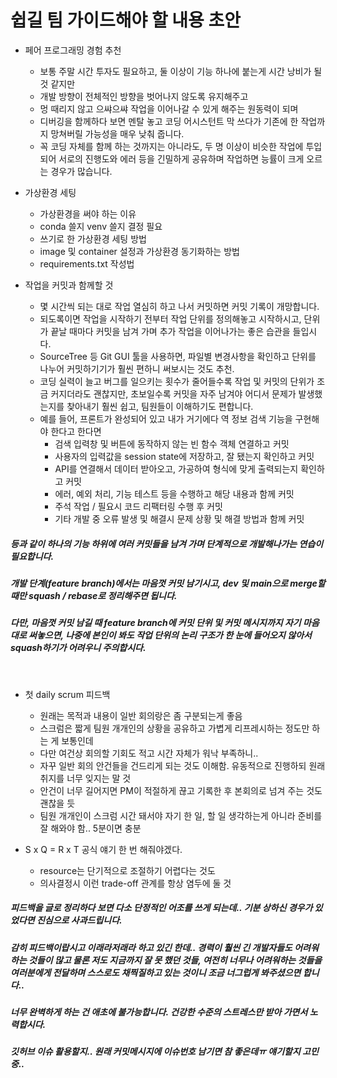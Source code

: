 # 쉽길 팀 가이드해야 할 내용 초안

- 페어 프로그래밍 경험 추천
  - 보통 주말 시간 투자도 필요하고, 둘 이상이 기능 하나에 붙는게 시간 낭비가 될 것 같지만
  - 개발 방향이 전체적인 방향을 벗어나지 않도록 유지해주고
  - 멍 때리지 않고 으쌰으쌰 작업을 이어나갈 수 있게 해주는 원동력이 되며
  - 디버깅을 함께하다 보면 멘탈 놓고 코딩 어시스턴트 막 쓰다가 기존에 한 작업까지 망쳐버릴 가능성을 매우 낮춰 줍니다.
  - 꼭 코딩 자체를 함께 하는 것까지는 아니라도, 두 명 이상이 비슷한 작업에 투입되어 서로의 진행도와 에러 등을 긴밀하게 공유하며 작업하면 능률이 크게 오르는 경우가 많습니다.
  
  
  
- 가상환경 세팅
  - 가상환경을 써야 하는 이유
  - conda 쓸지 venv 쓸지 결정 필요
  - 쓰기로 한 가상환경 세팅 방법
  - image 및 container 설정과 가상환경 동기화하는 방법
  - requirements.txt 작성법
  
  
  
- 작업을 커밋과 함께할 것
  - 몇 시간씩 되는 대로 작업 열심히 하고 나서 커밋하면 커밋 기록이 개망합니다.
  - 되도록이면 작업을 시작하기 전부터 작업 단위를 정의해놓고 시작하시고, 단위가 끝날 때마다 커밋을 남겨 가며 추가 작업을 이어나가는 좋은 습관을 들입시다.
  - SourceTree 등 Git GUI 툴을 사용하면, 파일별 변경사항을 확인하고 단위를 나누어 커밋하기기가 훨씬 편하니 써보시는 것도 추천.
  - 코딩 실력이 늘고 버그를 일으키는 횟수가 줄어들수록 작업 및 커밋의 단위가 조금 커지더라도 괜찮지만, 초보일수록 커밋을 자주 남겨야 어디서 문제가 발생했는지를 찾아내기 훨씬 쉽고, 팀원들이 이해하기도 편합니다.
  - 예를 들어, 프론트가 완성되어 있고 내가 거기에다 역 정보 검색 기능을 구현해야 한다고 한다면
    - 검색 입력창 및 버튼에 동작하지 않는 빈 함수 객체 연결하고 커밋
    - 사용자의 입력값을 session state에 저장하고, 잘 됐는지 확인하고 커밋
    - API를 연결해서 데이터 받아오고, 가공하여 형식에 맞게 출력되는지 확인하고 커밋
    - 에러, 예외 처리, 기능 테스트 등을 수행하고 해당 내용과 함께 커밋
    - 주석 작업 / 필요시 코드 리팩터링 수행 후 커밋
    - 기타 개발 중 오류 발생 및 해결시 문제 상황 및 해결 방법과 함께 커밋

##### 								 등과 같이 하나의 기능 하위에 여러 커밋들을 남겨 가며 단계적으로 개발해나가는 연습이 필요합니다.

##### 						개발 단계(feature branch)에서는 마음껏 커밋 남기시고, dev 및 main으로 merge할 때만 squash / 		rebase로 정리해주면 됩니다.

##### 						다만, 마음껏 커밋 남길 때 feature branch에 커밋 단위 및 커밋 메시지까지 자기 마음대로 써놓으면, 나중에 		본인이 봐도 작업 단위의 논리 구조가 한 눈에 들어오지 않아서 squash하기가 어려우니 주의합시다.

​	



- 첫 daily scrum 피드백
  - 원래는 목적과 내용이 일반 회의랑은 좀 구분되는게 좋음
  - 스크럼은 짧게 팀원 개개인의 상황을 공유하고 가볍게 리프레시하는 정도만 하는 게 보통인데 
  - 다만 여건상 회의할 기회도 적고 시간 자체가 워낙 부족하니..
  - 자꾸 일반 회의 안건들을 건드리게 되는 것도 이해함. 유동적으로 진행하되 원래 취지를 너무 잊지는 말 것
  - 안건이 너무 길어지면 PM이 적절하게 끊고 기록한 후 본회의로 넘겨 주는 것도 괜찮을 듯
  - 팀원 개개인이 스크럼 시간 돼서야 자기 한 일, 할 일 생각하는게 아니라 준비를 잘 해와야 함.. 5분이면 충분



- S x Q = R x T 공식 얘기 한 번 해줘야겠다.
  - resource는 단기적으로 조절하기 어렵다는 것도
  - 의사결정시 이런 trade-off 관계를 항상 염두에 둘 것



##### 피드백을 글로 정리하다 보면 다소 단정적인 어조를 쓰게 되는데.. 기분 상하신 경우가 있었다면 진심으로 사과드립니다.

##### 감히 피드백이랍시고 이래라저래라 하고 있긴 한데.. 경력이 훨씬 긴 개발자들도 어려워하는 것들이 많고 물론 저도 지금까지 잘 못 했던 것들, 여전히 너무나 어려워하는 것들을 여러분에게 전달하며 스스로도 채찍질하고 있는 것이니 조금 너그럽게 봐주셨으면 합니다.. 

##### 너무 완벽하게 하는 건 애초에 불가능합니다. 건강한 수준의 스트레스만 받아 가면서 노력합시다.





##### 깃허브 이슈 활용할지.. 원래 커밋메시지에 이슈번호 남기면 참 좋은데ㅠ 얘기할지 고민중..